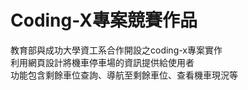 # Coding-X專案競賽作品
教育部與成功大學資工系合作開設之coding-x專案實作  
利用網頁設計將機車停車場的資訊提供給使用者    
功能包含剩餘車位查詢、導航至剩餘車位、查看機車現況等
